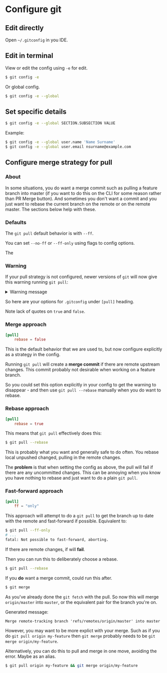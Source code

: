 # Configure git


## Edit directly

Open `~/.gitconfig` in you IDE.


## Edit in terminal

View or edit the config using `-e` for edit.

```sh
$ git config -e
```

Or global config.

```sh
$ git config -e --global
```


## Set specific details

```sh
$ git config -e --global SECTION.SUBSECTION VALUE
```

Example:

```sh
$ git config -e --global user.name 'Name Surname'
$ git config -e --global user.email nsurname@example.com
```


## Configure merge strategy for pull

### About

In some situations, you do want a merge commit such as pulling a feature branch into master (if you want to do this on the CLI for some reason rather than PR  Merge button). And sometimes you don't want a commit and you just want to rebase the current branch on the remote or on the remote master. The sections below help with these.

### Defaults

The `git pull` default behavior is with `--ff`.

You can set `--no-ff` or `--ff-only` using flags to config options.

The 

### Warning

If your pull strategy is not configured, newer versions of `git` will now give this warning running `git pull`:

<details>
<summary>Warning message</summary>

```
warning: Pulling without specifying how to reconcile divergent branches is
discouraged. You can squelch this message by running one of the following
commands sometime before your next pull:

    git config pull.rebase false  # merge (the default strategy)
    git config pull.rebase true   # rebase
    git config pull.ff only       # fast-forward only

You can replace "git config" with "git config --global" to set a default
preference for all repositories. You can also pass --rebase, --no-rebase,
or --ff-only on the command line to override the configured default per
invocation.
```

</details>



So here are your options for `.gitconfig` under `[pull]` heading. 

Note lack of quotes on `true` and `false`.


### Merge approach

```toml
[pull]
    rebase = false
```

This is the default behavior that we are used to, but now configure explicitly as a strategy in the config.

Running `git pull` will create a **merge commit** if there are remote upstream changes. This commit probably not desirable when working on a feature branch.

So you could set this option explicitly in your config to get the warning to disappear - and then use `git pull --rebase` manually when you do want to rebase.

### Rebase approach

```toml
[pull]
    rebase = true
```

This means that `git pull` effectively does this:

```sh
$ git pull --rebase
```

This is probably what you want and generally safe to do often. You rebase local unpushed changed, pulling in the remote changes.

The **problem** is that when setting the config as above, the pull will fail if there are any uncommitted changes. This can be annoying when you know you have nothing to rebase and just want to do a plain `git pull`.

### Fast-forward approach

```toml
[pull]
    ff = "only"
```

This approach will attempt to do a `git pull` to get the branch up to date with the remote and fast-forward if possible. Equivalent to:

```sh
$ git pull --ff-only
# ...
fatal: Not possible to fast-forward, aborting.
```

If there are remote changes, if will **fail**.

Then you can run this to deliberately choose a rebase.

```sh
$ git pull --rebase
```

If you **do** want a merge commit, could run this after.

```sh
$ git merge
```

As you've already done the `git fetch` with the pull. So now this will merge `origin/master` into `master`, or the equivalent pair for the branch you're on.

Generated message:

```
Merge remote-tracking branch 'refs/remotes/origin/master' into master
```

However, you may want to be more explict with your merge. Such as if you do `git pull origin my-feature` then `git merge` probably needs to be `git merge origin/my-feature`.

Alternatively, you can do this to pull and merge in one move, avoiding the error. Maybe as an alias.

```sh
$ git pull origin my-feature && git merge origin/my-feature
```

